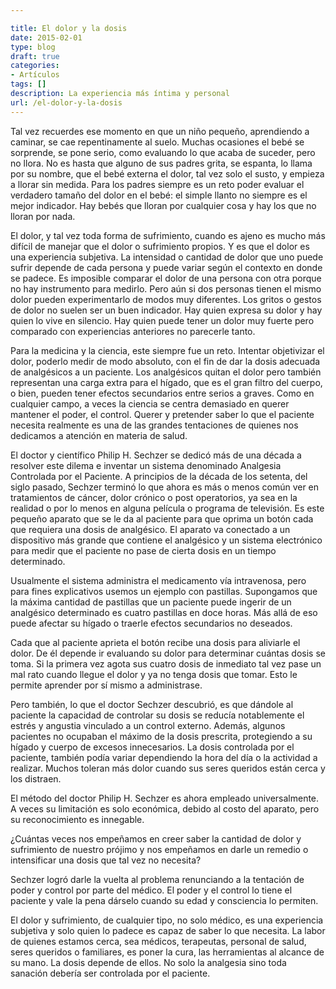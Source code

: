 ```yaml
---

title: El dolor y la dosis
date: 2015-02-01
type: blog
draft: true
categories:
- Artículos
tags: []
description: La experiencia más íntima y personal
url: /el-dolor-y-la-dosis
---
```

Tal vez recuerdes ese momento en que un niño pequeño, aprendiendo a caminar, se cae repentinamente al suelo. Muchas ocasiones el bebé se sorprende, se pone serio, como evaluando lo que acaba de suceder, pero no llora. No es hasta que alguno de sus padres grita, se espanta, lo llama por su nombre, que el bebé externa el dolor, tal vez solo el susto, y empieza a llorar sin medida. Para los padres siempre es un reto poder evaluar el verdadero tamaño del dolor en el bebé: el simple llanto no siempre es el mejor indicador. Hay bebés que lloran por cualquier cosa y hay los que no lloran por nada.

El dolor, y tal vez toda forma de sufrimiento, cuando es ajeno es mucho más difícil de manejar que el dolor o sufrimiento propios. Y es que el dolor es una experiencia subjetiva. La intensidad o cantidad de dolor que uno puede sufrir depende de cada persona y puede variar según el contexto en donde se padece. Es imposible comparar el dolor de una persona con otra porque no hay instrumento para medirlo. Pero aún si dos personas tienen el mismo dolor pueden experimentarlo de modos muy diferentes. Los gritos o gestos de dolor no suelen ser un buen indicador. Hay quien expresa su dolor y hay quien lo vive en silencio. Hay quien puede tener un dolor muy fuerte pero comparado con experiencias anteriores no parecerle tanto.

Para la medicina y la ciencia, este siempre fue un reto. Intentar objetivizar el dolor, poderlo medir de modo absoluto, con el fin de dar la dosis adecuada de analgésicos a un paciente. Los analgésicos quitan el dolor pero también representan una carga extra para el hígado, que es el gran filtro del cuerpo, o bien, pueden tener efectos secundarios entre serios a graves. Como en cualquier campo, a veces la ciencia se centra demasiado en querer mantener el poder, el control. Querer y pretender saber lo que el paciente necesita realmente es una de las grandes tentaciones de quienes nos dedicamos a atención en materia de salud.

El doctor y científico Philip H. Sechzer se dedicó más de una década a resolver este dilema e inventar un sistema denominado Analgesia Controlada por el Paciente. A principios de la década de los setenta, del siglo pasado, Sechzer terminó lo que ahora es más o menos común ver en tratamientos de cáncer, dolor crónico o post operatorios, ya sea en la realidad o por lo menos en alguna película o programa de televisión. Es este pequeño aparato que se le da al paciente para que oprima un botón cada que requiera una dosis de analgésico. El aparato va conectado a un dispositivo más grande que contiene el analgésico y un sistema electrónico para medir que el paciente no pase de cierta dosis en un tiempo determinado.

Usualmente el sistema administra el medicamento vía intravenosa, pero para fines explicativos usemos un ejemplo con pastillas. Supongamos que la máxima cantidad de pastillas que un paciente puede ingerir de un analgésico determinado es cuatro pastillas en doce horas. Más allá de eso puede afectar su hígado o traerle efectos secundarios no deseados.

Cada que al paciente aprieta el botón recibe una dosis para aliviarle el dolor. De él depende ir evaluando su dolor para determinar cuántas dosis se toma. Si la primera vez agota sus cuatro dosis de inmediato tal vez pase un mal rato cuando llegue el dolor y ya no tenga dosis que tomar. Esto le permite aprender por sí mismo a administrase.

Pero también, lo que el doctor Sechzer descubrió, es que dándole al paciente la capacidad de controlar su dosis se reducía notablemente el estrés y angustia vinculado a un control externo. Además, algunos pacientes no ocupaban el máximo de la dosis prescrita, protegiendo a su hígado y cuerpo de excesos innecesarios. La dosis controlada por el paciente, también podía variar dependiendo la hora del día o la actividad a realizar. Muchos toleran más dolor cuando sus seres queridos están cerca y los distraen.

El método del doctor Philip H. Sechzer es ahora empleado universalmente. A veces su limitación es solo económica, debido al costo del aparato, pero su reconocimiento es innegable.

¿Cuántas veces nos empeñamos en creer saber la cantidad de dolor y sufrimiento de nuestro prójimo y nos empeñamos en darle un remedio o intensificar una dosis que tal vez no necesita?

Sechzer logró darle la vuelta al problema renunciando a la tentación de poder y control por parte del médico. El poder y el control lo tiene el paciente y vale la pena dárselo cuando su edad y consciencia lo permiten.

El dolor y sufrimiento, de cualquier tipo, no solo médico, es una experiencia subjetiva y solo quien lo padece es capaz de saber lo que necesita. La labor de quienes estamos cerca, sea médicos, terapeutas, personal de salud, seres queridos o familiares, es poner la cura, las herramientas al alcance de su mano. La dosis depende de ellos. No solo la analgesia sino toda sanación debería ser controlada por el paciente.
